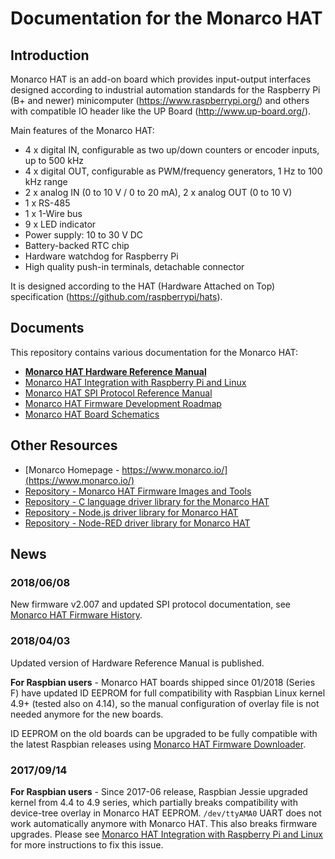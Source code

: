 # Documentation for the Monarco HAT


## Introduction

Monarco HAT is an add-on board which provides input-output interfaces designed according to industrial automation standards for the Raspberry Pi (B+ and newer) minicomputer (https://www.raspberrypi.org/) and others with compatible IO header like the UP Board (http://www.up-board.org/).

Main features of the Monarco HAT:

* 4 x digital IN, configurable as two up/down counters or encoder inputs, up to 500 kHz
* 4 x digital OUT, configurable as PWM/frequency generators, 1 Hz to 100 kHz range
* 2 x analog IN (0 to 10 V / 0 to 20 mA), 2 x analog OUT (0 to 10 V)
* 1 x RS-485
* 1 x 1-Wire bus
* 9 x LED indicator
* Power supply: 10 to 30 V DC
* Battery-backed RTC chip
* Hardware watchdog for Raspberry Pi
* High quality push-in terminals, detachable connector

It is designed according to the HAT (Hardware Attached on Top) specification (https://github.com/raspberrypi/hats).


## Documents

This repository contains various documentation for the Monarco HAT:

* **[Monarco HAT Hardware Reference Manual](Monarco_HAT_Hardware_Reference_Manual.pdf)**
* [Monarco HAT Integration with Raspberry Pi and Linux](Monarco_HAT_Integration_Raspberry-Pi_Linux.md)
* [Monarco HAT SPI Protocol Reference Manual](Monarco_HAT_SPI_Protocol.md)
* [Monarco HAT Firmware Development Roadmap](Monarco_HAT_Firmware_Roadmap.md)
* [Monarco HAT Board Schematics](Monarco_HAT_Schematics_1-6-RELEASE.pdf)


## Other Resources

* [Monarco Homepage - https://www.monarco.io/](https://www.monarco.io/)
* [Repository - Monarco HAT Firmware Images and Tools](https://github.com/monarco/monarco-hat-firmware-bin)
* [Repository - C language driver library for the Monarco HAT](https://github.com/monarco/monarco-hat-driver-c)
* [Repository - Node.js driver library for Monarco HAT](https://github.com/monarco/monarco-hat-driver-nodejs)
* [Repository - Node-RED driver library for Monarco HAT](https://github.com/monarco/node-red-contrib-monarco-hat)


## News

### 2018/06/08

New firmware v2.007 and updated SPI protocol documentation, see [Monarco HAT Firmware History](Monarco_HAT_Firmware_Roadmap.md).

### 2018/04/03

Updated version of Hardware Reference Manual is published.

**For Raspbian users** - Monarco HAT boards shipped since 01/2018 (Series F) have updated ID EEPROM for full compatibility with Raspbian Linux kernel 4.9+ (tested also on 4.14), so the manual configuration of overlay file is not needed anymore for the new boards.

ID EEPROM on the old boards can be upgraded to be fully compatible with the latest Raspbian releases using [Monarco HAT Firmware Downloader](https://github.com/monarco/monarco-hat-firmware-bin).

### 2017/09/14

**For Raspbian users** - Since 2017-06 release, Raspbian Jessie upgraded kernel from 4.4 to 4.9 series, which partially breaks compatibility with device-tree overlay in Monarco HAT EEPROM. `/dev/ttyAMA0` UART does not work automatically anymore with Monarco HAT. This also breaks firmware upgrades. Please see [Monarco HAT Integration with Raspberry Pi and Linux](Monarco_HAT_Integration_Raspberry-Pi_Linux.md#note-for-raspbian-users) for more instructions to fix this issue.

